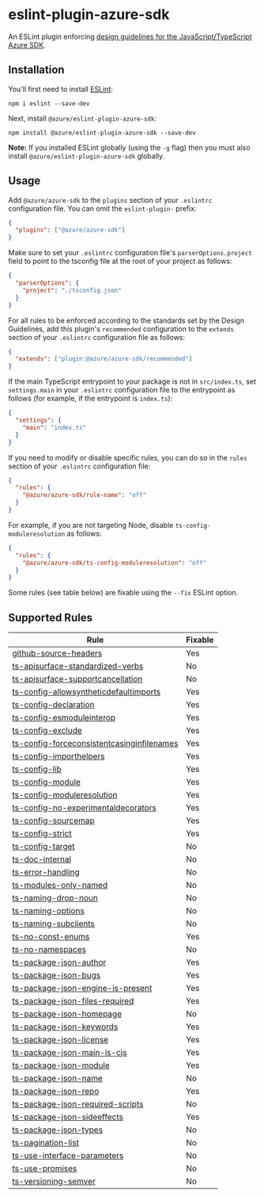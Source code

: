 # eslint-plugin-azure-sdk

An ESLint plugin enforcing [design guidelines for the JavaScript/TypeScript Azure SDK](https://azuresdkspecs.z5.web.core.windows.net/TypeScriptSpec.html).

## Installation

You'll first need to install [ESLint](http://eslint.org):

```shell
npm i eslint --save-dev
```

Next, install `@azure/eslint-plugin-azure-sdk`:

```shell
npm install @azure/eslint-plugin-azure-sdk --save-dev
```

**Note:** If you installed ESLint globally (using the `-g` flag) then you must also install `@azure/eslint-plugin-azure-sdk` globally.

## Usage

Add `@azure/azure-sdk` to the `plugins` section of your `.eslintrc` configuration file. You can omit the `eslint-plugin-` prefix:

```json
{
  "plugins": ["@azure/azure-sdk"]
}
```

Make sure to set your `.eslintrc` configuration file's `parserOptions.project` field to point to the tsconfig file at the root of your project as follows:

```json
{
  "parserOptions": {
    "project": "./tsconfig.json"
  }
}
```

For all rules to be enforced according to the standards set by the Design Guidelines, add this plugin's `recommended` configuration to the `extends` section of your `.eslintrc` configuration file as follows:

```json
{
  "extends": ["plugin:@azure/azure-sdk/recommended"]
}
```

If the main TypeScript entrypoint to your package is not in `src/index.ts`, set `settings.main` in your `.eslintrc` configuration file to the entrypoint as follows (for example, if the entrypoint is `index.ts`):

```json
{
  "settings": {
    "main": "index.ts"
  }
}
```

If you need to modify or disable specific rules, you can do so in the `rules` section of your `.eslintrc` configuration file:

```json
{
  "rules": {
    "@azure/azure-sdk/rule-name": "off"
  }
}
```

For example, if you are not targeting Node, disable `ts-config-moduleresolution` as follows:

```json
{
  "rules": {
    "@azure/azure-sdk/ts-config-moduleresolution": "off"
  }
}
```

Some rules (see table below) are fixable using the `--fix` ESLint option.

## Supported Rules

| Rule                                                                                                                                  | Fixable |
| ------------------------------------------------------------------------------------------------------------------------------------- | ------- |
| [github-source-headers](/tools/eslint-plugin-azure-sdk/docs/rules/github-source-headers.md)                                           | Yes     |
| [ts-apisurface-standardized-verbs](/tools/eslint-plugin-azure-sdk/docs/rules/ts-apisurface-standardized-verbs.md)                     | No      |
| [ts-apisurface-supportcancellation](/tools/eslint-plugin-azure-sdk/docs/rules/ts-apisurface-supportcancellation.md)                   | No      |
| [ts-config-allowsyntheticdefaultimports](/tools/eslint-plugin-azure-sdk/docs/rules/ts-config-allowsyntheticdefaultimports.md)         | Yes     |
| [ts-config-declaration](/tools/eslint-plugin-azure-sdk/docs/rules/ts-config-declaration.md)                                           | Yes     |
| [ts-config-esmoduleinterop](/tools/eslint-plugin-azure-sdk/docs/rules/ts-config-esmoduleinterop.md)                                   | Yes     |
| [ts-config-exclude](/tools/eslint-plugin-azure-sdk/docs/rules/ts-config-exclude.md)                                                   | Yes     |
| [ts-config-forceconsistentcasinginfilenames](/tools/eslint-plugin-azure-sdk/docs/rules/ts-config-forceconsistentcasinginfilenames.md) | Yes     |
| [ts-config-importhelpers](/tools/eslint-plugin-azure-sdk/docs/rules/ts-config-importhelpers.md)                                       | Yes     |
| [ts-config-lib](/tools/eslint-plugin-azure-sdk/docs/rules/ts-config-lib.md)                                                           | Yes     |
| [ts-config-module](/tools/eslint-plugin-azure-sdk/docs/rules/ts-config-module.md)                                                     | Yes     |
| [ts-config-moduleresolution](/tools/eslint-plugin-azure-sdk/docs/rules/ts-config-moduleresolution.md)                                 | Yes     |
| [ts-config-no-experimentaldecorators](/tools/eslint-plugin-azure-sdk/docs/rules/ts-config-no-experimentaldecorators.md)               | Yes     |
| [ts-config-sourcemap](/tools/eslint-plugin-azure-sdk/docs/rules/ts-config-sourcemap.md)                                               | Yes     |
| [ts-config-strict](/tools/eslint-plugin-azure-sdk/docs/rules/ts-config-strict.md)                                                     | Yes     |
| [ts-config-target](/tools/eslint-plugin-azure-sdk/docs/rules/ts-config-target.md)                                                     | No      |
| [ts-doc-internal](/tools/eslint-plugin-azure-sdk/docs/rules/ts-doc-internal.md)                                                       | No      |
| [ts-error-handling](/tools/eslint-plugin-azure-sdk/docs/rules/ts-error-handling.md)                                                   | No      |
| [ts-modules-only-named](/tools/eslint-plugin-azure-sdk/docs/rules/ts-modules-only-named.md)                                           | No      |
| [ts-naming-drop-noun](/tools/eslint-plugin-azure-sdk/docs/rules/ts-naming-drop-noun.md)                                               | No      |
| [ts-naming-options](/tools/eslint-plugin-azure-sdk/docs/rules/ts-naming-options.md)                                                   | No      |
| [ts-naming-subclients](/tools/eslint-plugin-azure-sdk/docs/rules/ts-naming-subclients.md)                                             | No      |
| [ts-no-const-enums](/tools/eslint-plugin-azure-sdk/docs/rules/ts-no-const-enums.md)                                                   | Yes     |
| [ts-no-namespaces](/tools/eslint-plugin-azure-sdk/docs/rules/ts-no-namespaces.md)                                                     | No      |
| [ts-package-json-author](/tools/eslint-plugin-azure-sdk/docs/rules/ts-package-json-author.md)                                         | Yes     |
| [ts-package-json-bugs](/tools/eslint-plugin-azure-sdk/docs/rules/ts-package-json-bugs.md)                                             | Yes     |
| [ts-package-json-engine-is-present](/tools/eslint-plugin-azure-sdk/docs/rules/ts-package-json-engine-is-present.md)                   | Yes     |
| [ts-package-json-files-required](/tools/eslint-plugin-azure-sdk/docs/rules/ts-package-json-files-required.md)                         | Yes     |
| [ts-package-json-homepage](/tools/eslint-plugin-azure-sdk/docs/rules/ts-package-json-homepage.md)                                     | No      |
| [ts-package-json-keywords](/tools/eslint-plugin-azure-sdk/docs/rules/ts-package-json-keywords.md)                                     | Yes     |
| [ts-package-json-license](/tools/eslint-plugin-azure-sdk/docs/rules/ts-package-json-license.md)                                       | Yes     |
| [ts-package-json-main-is-cjs](/tools/eslint-plugin-azure-sdk/docs/rules/ts-package-json-main-is-cjs.md)                               | Yes     |
| [ts-package-json-module](/tools/eslint-plugin-azure-sdk/docs/rules/ts-package-json-module.md)                                         | Yes     |
| [ts-package-json-name](/tools/eslint-plugin-azure-sdk/docs/rules/ts-package-json-name.md)                                             | No      |
| [ts-package-json-repo](/tools/eslint-plugin-azure-sdk/docs/rules/ts-package-json-repo.md)                                             | Yes     |
| [ts-package-json-required-scripts](/tools/eslint-plugin-azure-sdk/docs/rules/ts-package-json-required-scripts.md)                     | No      |
| [ts-package-json-sideeffects](/tools/eslint-plugin-azure-sdk/docs/rules/ts-package-json-sideeffects.md)                               | Yes     |
| [ts-package-json-types](/tools/eslint-plugin-azure-sdk/docs/rules/ts-package-json-types.md)                                           | No      |
| [ts-pagination-list](/tools/eslint-plugin-azure-sdk/docs/rules/ts-pagination-list.md)                                                 | No      |
| [ts-use-interface-parameters](/tools/eslint-plugin-azure-sdk/docs/rules/ts-use-interface-parameters.md)                               | No      |
| [ts-use-promises](/tools/eslint-plugin-azure-sdk/docs/rules/ts-use-promises.md)                                                       | No      |
| [ts-versioning-semver](/tools/eslint-plugin-azure-sdk/docs/rules/ts-versioning-semver.md)                                             | No      |
